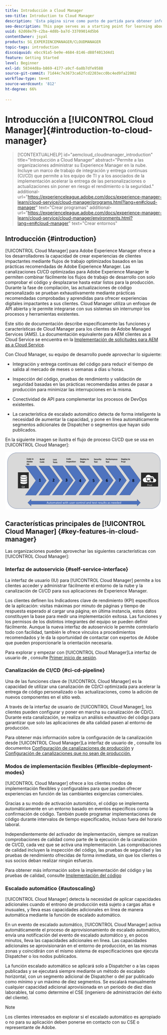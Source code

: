 ```yaml
---
title: Introducción a Cloud Manager
seo-title: Introduction to Cloud Manager
description: 'Esta página sirve como punto de partida para obtener información sobre Cloud Manager. '
seo-description: This page serves as a starting point for learning about Adobe AEM Cloud Manager and highlights the benefits and key features.
uuid: 62d68e79-c2ba-4d8b-ba7d-33709014d5b6
contentOwner: jsyal
products: SG_EXPERIENCEMANAGER/CLOUDMANAGER
topic-tags: introduction
discoiquuid: ebcc91a5-be9e-4684-8146-d88f4013d4d1
feature: Getting Started
level: Beginner
exl-id: 58344d8a-b869-4177-a9cf-6a8b7dfe9588
source-git-commit: 71d44c7e3673ca62fcd2203ecc0bc4ed9fa22002
workflow-type: tm+mt
source-wordcount: '812'
ht-degree: 66%

---
```


# Introducción a [!UICONTROL Cloud Manager]{#introduction-to-cloud-manager}

>[!CONTEXTUALHELP]
>id="aemcloud_cloudmanager_introduction"
>title="Introducción a Cloud Manager"
>abstract="Permite a las organizaciones administrar su Experience Manager en la nube. Incluye un marco de trabajo de integración y entrega continuas (CI/CD) que permite a los equipo de TI y a los asociados de la implementación acelerar la entrega de las personalizaciones o actualizaciones sin poner en riesgo el rendimiento o la seguridad."
>additional-url="https://experienceleague.adobe.com/docs/experience-manager-learn/cloud-service/cloud-manager/programs.html?lang=en#cloud-manager" text="Crear programas"
>additional-url="https://experienceleague.adobe.com/docs/experience-manager-learn/cloud-service/cloud-manager/environments.html?lang=en#cloud-manager" text="Crear entornos"

## Introducción {#introduction}

[!UICONTROL Cloud Manager] para Adobe Experience Manager ofrece a los desarrolladores la capacidad de crear experiencias de clientes impactantes mediante flujos de trabajo optimizados basados en las prácticas recomendadas de Adobe Experience Manager. Las canalizaciones CI/CD optimizadas para Adobe Experience Manager le permiten combinar fácilmente los flujos de trabajo de desarrollo con solo comprobar el código y desplazarse hasta estar listos para la producción. Durante la fase de compilación, las actualizaciones de código personalizado se prueban exhaustivamente mediante prácticas recomendadas comprobadas y aprendidas para ofrecer experiencias digitales impactantes a sus clientes. Cloud Manager utiliza un enfoque de API abierta y le permite integrarse con sus sistemas sin interrumpir los procesos y herramientas existentes.

Este sitio de documentación describe específicamente las funciones y características de Cloud Manager para los clientes de Adobe Managed Services (AMS). La documentación equivalente para AEM clientes as a Cloud Service se encuentra en la [Implementación de solicitudes para AEM as a Cloud Service](https://experienceleague.adobe.com/docs/experience-manager-cloud-service/implementing/home.html?lang=en).

Con Cloud Manager, su equipo de desarrollo puede aprovechar lo siguiente:

* Integración y entrega continuas del código para reducir el tiempo de salida al mercado de meses o semanas a días u horas.

* Inspección del código, pruebas de rendimiento y validación de seguridad basadas en las prácticas recomendadas antes de pasar a producción para minimizar las interrupciones en la misma.

* Conectividad de API para complementar los procesos de DevOps existentes.

* La característica de escalado automático detecta de forma inteligente la necesidad de aumentar la capacidad, y pone en línea automáticamente segmentos adicionales de Dispatcher o segmentos que hayan sido publicados.

En la siguiente imagen se ilustra el flujo de proceso CI/CD que se usa en [!UICONTROL Cloud Manager]:

![](assets/screen_shot_2018-05-12at73843pm.png)

## Características principales de [!UICONTROL Cloud Manager] {#key-features-in-cloud-manager}

Las organizaciones pueden aprovechar las siguientes características con [!UICONTROL Cloud Manager]:

### Interfaz de autoservicio {#self-service-interface}

La interfaz de usuario (IU) para [!UICONTROL Cloud Manager] permite a los clientes acceder y administrar fácilmente el entorno de la nube y la canalización de CI/CD para sus aplicaciones de Experience Manager.

Los clientes definen los Indicadores clave de rendimiento (KPI) específicos de la aplicación: visitas máximas por minuto de páginas y tiempo de respuesta esperado al cargar una página; en última instancia, estos datos constituyen la base para medir una implementación exitosa. Las funciones y los permisos de los distintos integrantes del equipo se pueden definir fácilmente. Aunque la nueva interfaz de autoservicio le permite controlarlo todo con facilidad, también le ofrece vínculos a procedimientos recomendados y le da la oportunidad de contactar con expertos de Adobe que pueden proporcionarle la orientación necesaria.

Para explorar y empezar con [!UICONTROL Cloud Manager]La interfaz de usuario de , consulte [Primer inicio de sesión](https://helpx.adobe.com/experience-manager/cloud-manager/using/first-time-login.html).

### Canalización de CI/CD {#ci-cd-pipeline}

Una de las funciones clave de [!UICONTROL Cloud Manager] es la capacidad de utilizar una canalización de CD/CI optimizada para acelerar la entrega de código personalizado o las actualizaciones, como la adición de nuevos componentes en el sitio web.

A través de la interfaz de usuario de [!UICONTROL Cloud Manager], los clientes pueden configurar y poner en marcha su canalización de CD/CI. Durante esta canalización, se realiza un análisis exhaustivo del código para garantizar que solo las aplicaciones de alta calidad pasen al entorno de producción.

Para obtener más información sobre la configuración de la canalización desde [!UICONTROL Cloud Manager]La interfaz de usuario de , consulte los documentos [Configuración de canalizaciones de producción](configuring-production-pipelines.md) y [Configuración de canalizaciones que no sean de producción.](configuring-non-production-pipelines.md)

### Modos de implementación flexibles {#flexible-deployment-modes}

[!UICONTROL Cloud Manager] ofrece a los clientes modos de implementación flexibles y configurables para que puedan ofrecer experiencias en función de las cambiantes exigencias comerciales.

Gracias a su modo de activación automático, el código se implementa automáticamente en un entorno basado en eventos específicos como la confirmación de código. También puede programar implementaciones de código durante intervalos de tiempo especificados, incluso fuera del horario laboral.

Independientemente del activador de implementación, siempre se realizan comprobaciones de calidad como parte de la ejecución de la canalización de CI/CD, cada vez que se activa una implementación. Las comprobaciones de calidad incluyen la inspección del código, las pruebas de seguridad y las pruebas de rendimiento ofrecidas de forma inmediata, sin que los clientes o sus socios deban realizar ningún esfuerzo.

Para obtener más información sobre la implementación del código y las pruebas de calidad, consulte [Implementación del código](deploying-code.md)

### Escalado automático {#autoscaling}

[!UICONTROL Cloud Manager] detecta la necesidad de aplicar capacidades adicionales cuando el entrono de producción está sujeto a cargas altas e inusuales, y lleva esas capacidades adicionales en línea de manera automática mediante la función de escalado automático.

En un evento de escalado automático, [!UICONTROL Cloud Manager] activa automáticamente el proceso de aprovisionamiento de escalado automático, envía una notificación del evento de escalado automático y, en pocos minutos, lleva las capacidades adicionales en línea. Las capacidades adicionales se aprovisionarán en el entorno de producción, en las mismas zonas y coincidirán con el mismo sistema de especificaciones que ejecuta Dispatcher o los nodos publicados.

La función escalado automático se aplicará solo a Dispatcher o a las capas publicadas y se ejecutará siempre mediante un método de escalado horizontal, con un segmento adicional de Dispatcher o del par publicado como mínimo y un máximo de diez segmentos. Se escalará manualmente cualquier capacidad adicional aprovisionada en un periodo de diez días laborables, tal como determine el CSE (ingeniero de administración del éxito del cliente).

>[!NOTE]
>Los clientes interesados en explorar si el escalado automático es apropiado o no para su aplicación deben ponerse en contacto con su CSE o representante de Adobe.
